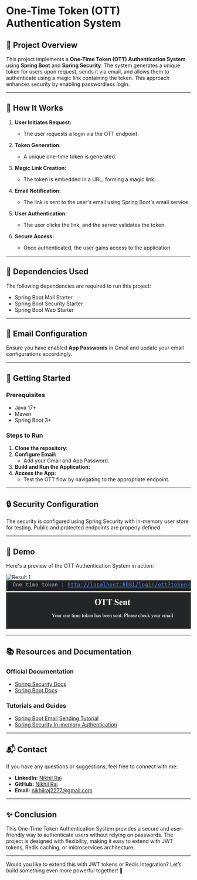 # One-Time Token (OTT) Authentication System

## 📌 Project Overview
This project implements a **One-Time Token (OTT) Authentication System** using **Spring Boot** and **Spring Security**. The system generates a unique token for users upon request, sends it via email, and allows them to authenticate using a magic link containing the token. This approach enhances security by enabling passwordless login.

---

## 🚀 How It Works
1. **User Initiates Request:**
   - The user requests a login via the OTT endpoint.
   
2. **Token Generation:**
   - A unique one-time token is generated.
   
3. **Magic Link Creation:**
   - The token is embedded in a URL, forming a magic link.

4. **Email Notification:**
   - The link is sent to the user's email using Spring Boot's email service.

5. **User Authentication:**
   - The user clicks the link, and the server validates the token.
   
6. **Secure Access:**
   - Once authenticated, the user gains access to the application.

---

## 🔧 Dependencies Used
The following dependencies are required to run this project:

- Spring Boot Mail Starter
- Spring Boot Security Starter
- Spring Boot Web Starter

---

## 📧 Email Configuration
Ensure you have enabled **App Passwords** in Gmail and update your email configurations accordingly.

---

## 🏁 Getting Started

### Prerequisites
- Java 17+
- Maven
- Spring Boot 3+

### Steps to Run
1. **Clone the repository:**
2. **Configure Email:**
   - Add your Gmail and App Password.
3. **Build and Run the Application:**
4. **Access the App:**
   - Test the OTT flow by navigating to the appropriate endpoint.

---

## 🔒 Security Configuration
The security is configured using Spring Security with in-memory user store for testing. Public and protected endpoints are properly defined.

---
## 📸 Demo


Here's a preview of the OTT Authentication System in action:

![
Result 1](https://github.com/NikhilRajOfficial/One-Time-Token-OTT-Authentication-System/blob/b9f81b23d51caf9d67a15d096471f7addafd9af7/Screenshot%202025-02-24%20214147.png)
![Result 2](https://github.com/NikhilRajOfficial/One-Time-Token-OTT-Authentication-System/blob/b9f81b23d51caf9d67a15d096471f7addafd9af7/Screenshot%202025-02-24%20214245.png)
![Result 3](https://github.com/NikhilRajOfficial/One-Time-Token-OTT-Authentication-System/blob/b9f81b23d51caf9d67a15d096471f7addafd9af7/Screenshot%202025-02-24%20214259.png)

---

## 📚 Resources and Documentation

### Official Documentation
- [Spring Security Docs](https://docs.spring.io/spring-security/reference/index.html)
- [Spring Boot Docs](https://docs.spring.io/spring-boot/docs/current/reference/html/)

### Tutorials and Guides
- [Spring Boot Email Sending Tutorial](https://www.youtube.com/watch?v=5hPVzjQSJt8)
- [Spring Security In-memory Authentication](https://www.youtube.com/watch?v=X80nJ5g2Lfo)

---

## 📬 Contact
If you have any questions or suggestions, feel free to connect with me:

- **LinkedIn:** [Nikhil Raj](https://www.linkedin.com/in/nikhilraj620/)
- **GitHub:** [Nikhil Raj](https://github.com/NikhilRajOfficial)
- **Email:** nikhilraj2277@gmail.com

---

## ✨ Conclusion
This One-Time Token Authentication System provides a secure and user-friendly way to authenticate users without relying on passwords. The project is designed with flexibility, making it easy to extend with JWT tokens, Redis caching, or microservices architecture.

---

Would you like to extend this with JWT tokens or Redis integration? Let’s build something even more powerful together! 🚀

